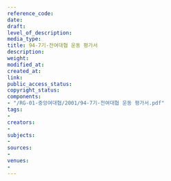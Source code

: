 ```yaml
---
reference_code: 
date: 
draft: 
level_of_description: 
media_type: 
title: 94-7기-전여대협 운동 평가서
description: 
weight: 
modified_at: 
created_at: 
link: 
public_access_status: 
copyright_status: 
components:
- "/RG-01-중앙여대협/2001/94-7기-전여대협 운동 평가서.pdf"
tags:
- 
creators:
- 
subjects:
- 
sources:
- 
venues:
- 
---
```


